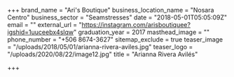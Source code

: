 +++
brand_name = "Ari's Boutique"
business_location_name = "Nosara Centro"
business_sector = "Seamstresses"
date = "2018-05-01T05:05:09Z"
email = ""
external_url = "https://instagram.com/arisboutiquee?igshid=1uuceebx4slqw"
graduation_year = 2017
masthead_image = ""
phone_number = "+506 8674-3627"
sitemap_exclude = true
teaser_image = "/uploads/2018/05/01/arianna-rivera-aviles.jpg"
teaser_logo = "/uploads/2020/08/22/image12.jpg"
title = "Arianna Rivera Avilés"

+++
